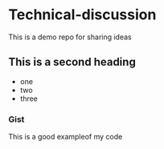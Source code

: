 # Technical-discussion
This is a demo repo for sharing ideas

## This is a second heading
* one
* two
* three

### Gist

This is a good exampleof my code
